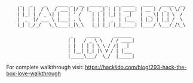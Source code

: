          _   _    _    ____ _  __  _____ _   _ _____   ____   _____  __
        | | | |  / \  / ___| |/ / |_   _| | | | ____| | __ ) / _ \ \/ /
        | |_| | / _ \| |   | ' /    | | | |_| |  _|   |  _ \| | | \  / 
        |  _  |/ ___ \ |___| . \    | | |  _  | |___  | |_) | |_| /  \ 
        |_| |_/_/   \_\____|_|\_\   |_| |_| |_|_____| |____/ \___/_/\_\
                                                                       
                            _     _____     _______ 
                           | |   / _ \ \   / / ____|
                           | |  | | | \ \ / /|  _|  
                           | |__| |_| |\ V / | |___ 
                           |_____\___/  \_/  |_____|
                                                    

For complete walkthrough visit: https://hacklido.com/blog/293-hack-the-box-love-walkthrough